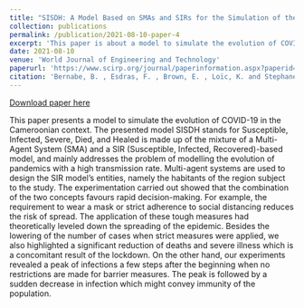 ```yaml
---
title: "SISDH: A Model Based on SMAs and SIRs for the Simulation of the Evolution of COVID-19 in Cameroon"
collection: publications
permalink: /publication/2021-08-10-paper-4
excerpt: 'This paper is about a model to simulate the evolution of COVID-19 in the Cameroonian context.'
date: 2021-08-10
venue: 'World Journal of Engineering and Technology'
paperurl: 'https://www.scirp.org/journal/paperinformation.aspx?paperid=111002'
citation: 'Bernabe, B. , Esdras, F. , Brown, E. , Loïc, K. and Stephane, W. (2021) SISDH: A Model Based on SMAs and SIRs for the Simulation of the Evolution of COVID-19 in Cameroon. World Journal of Engineering and Technology, 9, 527-537. doi: [10.4236/wjet.2021.93035](10.4236/wjet.2021.93035).'
---
```


[Download paper here](https://lkwate.github.io/files/SISDH.pdf)

This paper presents a model to simulate the evolution of COVID-19 in the Cameroonian context. The presented model SISDH stands for Susceptible, Infected, Severe, Died, and Healed is made up of the mixture of a Multi-Agent System (SMA) and a SIR (Susceptible, Infected, Recovered)-based model, and mainly addresses the problem of modelling the evolution of pandemics with a high transmission rate. Multi-agent systems are used to design the SIR model’s entities, namely the habitants of the region subject to the study. The experimentation carried out showed that the combination of the two concepts favours rapid decision-making. For example, the requirement to wear a mask or strict adherence to social distancing reduces the risk of spread. The application of these tough measures had theoretically leveled down the spreading of the epidemic. Besides the lowering of the number of cases when strict measures were applied, we also highlighted a significant reduction of deaths and severe illness which is a concomitant result of the lockdown. On the other hand, our experiments revealed a peak of infections a few steps after the beginning when no restrictions are made for barrier measures. The peak is followed by a sudden decrease in infection which might convey immunity of the population.

